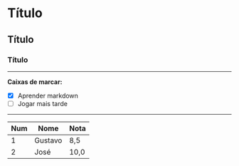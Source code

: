 # Título
## Título
### Título

***

**Caixas de marcar:**

- [x] Aprender markdown
- [ ] Jogar mais tarde

***


Num | Nome | Nota
---|---|---
1 | Gustavo | 8,5
2 | José | 10,0
